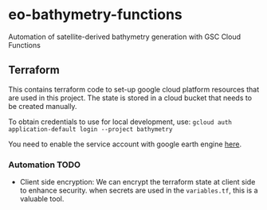 # eo-bathymetry-functions
Automation of satellite-derived bathymetry generation with GSC Cloud Functions

## Terraform
This contains terraform code to set-up google cloud platform resources that are used in this
project. The state is stored in a cloud bucket that needs to be created manually. 

To obtain credentials to use for local development, use:
```gcloud auth application-default login --project bathymetry```

You need to enable the service account with google earth engine
[here](https://developers.google.com/earth-engine/guides/service_account).

### Automation TODO
- Client side encryption: We can encrypt the terraform state at client side to enhance security.
    when secrets are used in the `variables.tf`, this is a valuable tool.